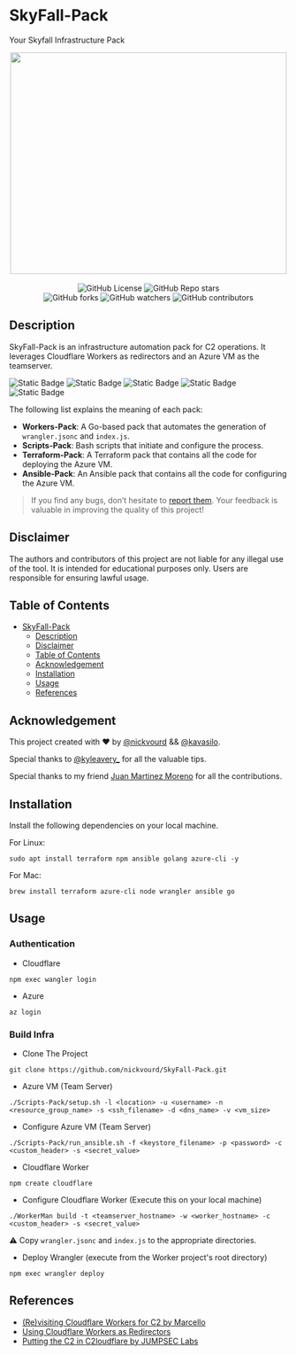 # SkyFall-Pack

Your Skyfall Infrastructure Pack

<p align="center">
  <img width="500" height="400" src="/Pictures/logo2.png"><br /><br />
  <img alt="GitHub License" src="https://img.shields.io/github/license/nickvourd/SkyFall-Pack?style=social&logo=GitHub&logoColor=purple">
  <img alt="GitHub Repo stars" src="https://img.shields.io/github/stars/nickvourd/SkyFall-Pack?logoColor=yellow"><br />
  <img alt="GitHub forks" src="https://img.shields.io/github/forks/nickvourd/SkyFall-Pack?logoColor=red">
  <img alt="GitHub watchers" src="https://img.shields.io/github/watchers/nickvourd/SkyFall-Pack?logoColor=blue">
  <img alt="GitHub contributors" src="https://img.shields.io/github/contributors/nickvourd/SkyFall-Pack?style=social&logo=GitHub&logoColor=green">
</p>

## Description

SkyFall-Pack is an infrastructure automation pack for C2 operations. It leverages Cloudflare Workers as redirectors and an Azure VM as the teamserver.

![Static Badge](https://img.shields.io/badge/Ansible-green?style=flat&logoSize=auto)
![Static Badge](https://img.shields.io/badge/Terraform-blue?style=flat&logoSize=auto)
![Static Badge](https://img.shields.io/badge/Golang-cyan?style=flat&logoSize=auto)
![Static Badge](https://img.shields.io/badge/Bash-purple?style=flat&logoSize=auto)
![Static Badge](https://img.shields.io/badge/Version-1.0%20-red?link=https%3A%2F%2Fgithub.com%2Fnickvourd%2FSkyFall-Pack%2Freleases)

The following list explains the meaning of each pack:

- **Workers-Pack**: A Go-based pack that automates the generation of `wrangler.jsonc` and `index.js`.
- **Scripts-Pack**: Bash scripts that initiate and configure the process.
- **Terraform-Pack**: A Terraform pack that contains all the code for deploying the Azure VM.
- **Ansible-Pack**: An Ansible pack that contains all the code for configuring the Azure VM.

> If you find any bugs, don’t hesitate to [report them](https://github.com/nickvourd/SkyFall-Pack/issues). Your feedback is valuable in improving the quality of this project!

## Disclaimer

The authors and contributors of this project are not liable for any illegal use of the tool. It is intended for educational purposes only. Users are responsible for ensuring lawful usage.

## Table of Contents
- [SkyFall-Pack](#skyfall-pack)
  - [Description](#description)
  - [Disclaimer](#disclaimer)
  - [Table of Contents](#table-of-contents)
  - [Acknowledgement](#acknowledgement)
  - [Installation](#installation)
  - [Usage](#usage)
  - [References](#references)

## Acknowledgement

This project created with :heart: by [@nickvourd](https://x.com/nickvourd) && [@kavasilo](https://x.com/kavasilo).

Special thanks to [@kyleavery_](https://x.com/kyleavery_) for all the valuable tips.

Special thanks to my friend [Juan Martinez Moreno](https://www.linkedin.com/in/jmartinezmoreno/) for all the contributions.

## Installation

Install the following dependencies on your local machine.

For Linux:

```
sudo apt install terraform npm ansible golang azure-cli -y
```

For Mac:

```
brew install terraform azure-cli node wrangler ansible go
```

## Usage

### Authentication

- Cloudflare

```
npm exec wangler login
```

- Azure 

```
az login
```

### Build Infra

- Clone The Project

```
git clone https://github.com/nickvourd/SkyFall-Pack.git
```

- Azure VM (Team Server)

```
./Scripts-Pack/setup.sh -l <location> -u <username> -n <resource_group_name> -s <ssh_filename> -d <dns_name> -v <vm_size>
```

- Configure Azure VM (Team Server)

```
./Scripts-Pack/run_ansible.sh -f <keystore_filename> -p <password> -c <custom_header> -s <secret_value>
```

- Cloudflare Worker

```
npm create cloudflare
```

- Configure Cloudflare Worker (Execute this on your local machine)

```
./WorkerMan build -t <teamserver_hostname> -w <worker_hostname> -c <custom_header> -s <secret_value>
```

⚠️ Copy `wrangler.jsonc` and `index.js` to the appropriate directories.

- Deploy Wrangler (execute from the Worker project's root directory)

```
npm exec wrangler deploy
```

## References

- [(Re)visiting Cloudflare Workers for C2 by Marcello](https://byt3bl33d3r.substack.com/p/revisiting-cloudflare-workers-for)
- [Using Cloudflare Workers as Redirectors](https://ajpc500.github.io/c2/Using-CloudFlare-Workers-as-Redirectors/)
- [Putting the C2 in C2loudflare by JUMPSEC Labs](https://labs.jumpsec.com/putting-the-c2-in-c2loudflare/)

